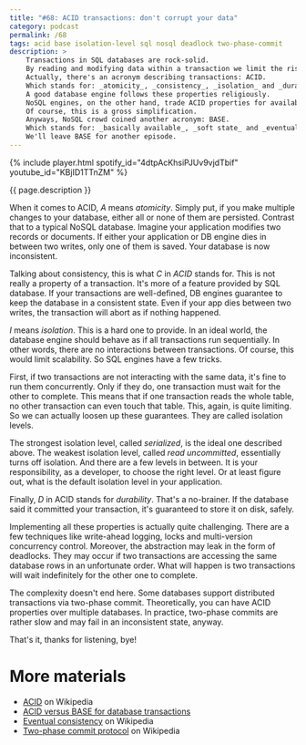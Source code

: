 ```yaml
---
title: "#68: ACID transactions: don't corrupt your data"
category: podcast
permalink: /68
tags: acid base isolation-level sql nosql deadlock two-phase-commit
description: >
    Transactions in SQL databases are rock-solid.
    By reading and modifying data within a transaction we limit the risk of data corruption.
    Actually, there's an acronym describing transactions: ACID.
    Which stands for: _atomicity_, _consistency_, _isolation_ and _durability_.
    A good database engine follows these properties religiously.
    NoSQL engines, on the other hand, trade ACID properties for availability or speed.
    Of course, this is a gross simplification.
    Anyways, NoSQL crowd coined another acronym: BASE.
    Which stands for: _basically available_, _soft state_ and _eventually consistent_.
    We'll leave BASE for another episode.
---
```


{% include player.html spotify_id="4dtpAcKhsiPJUv9vjdTbif" youtube_id="KBjID1TTnZM" %}

{{ page.description }}

When it comes to ACID, _A_ means _atomicity_.
Simply put, if you make multiple changes to your database, either all or none of them are persisted.
Contrast that to a typical NoSQL database.
Imagine your application modifies two records or documents.
If either your application or DB engine dies in between two writes, only one of them is saved.
Your database is now inconsistent.

Talking about consistency, this is what _C_ in _ACID_ stands for.
This is not really a property of a transaction.
It's more of a feature provided by SQL database.
If your transactions are well-defined, DB engines guarantee to keep the database in a consistent state.
Even if your app dies between two writes, the transaction will abort as if nothing happened.

_I_ means _isolation_.
This is a hard one to provide.
In an ideal world, the database engine should behave as if all transactions run sequentially.
In other words, there are no interactions between transactions.
Of course, this would limit scalability.
So SQL engines have a few tricks.

First, if two transactions are not interacting with the same data, it's fine to run them concurrently.
Only if they do, one transaction must wait for the other to complete.
This means that if one transaction reads the whole table, no other transaction can even touch that table.
This, again, is quite limiting.
So we can actually loosen up these guarantees.
They are called isolation levels.

The strongest isolation level, called _serialized_, is the ideal one described above.
The weakest isolation level, called _read uncommitted_, essentially turns off isolation.
And there are a few levels in between.
It is your responsibility, as a developer, to choose the right level.
Or at least figure out, what is the default isolation level in your application.

Finally, _D_ in ACID stands for _durability_.
That's a no-brainer.
If the database said it committed your transaction, it's guaranteed to store it on disk, safely.

Implementing all these properties is actually quite challenging.
There are a few techniques like write-ahead logging, locks and multi-version concurrency control.
Moreover, the abstraction may leak in the form of deadlocks.
They may occur if two transactions are accessing the same database rows in an unfortunate order.
What will happen is two transactions will wait indefinitely for the other one to complete.

The complexity doesn't end here.
Some databases support distributed transactions via two-phase commit.
Theoretically, you can have ACID properties over multiple databases.
In practice, two-phase commits are rather slow and may fail in an inconsistent state, anyway.

That's it, thanks for listening, bye!

# More materials

* [ACID](https://en.wikipedia.org/wiki/ACID) on Wikipedia
* [ACID versus BASE for database transactions](https://www.johndcook.com/blog/2009/07/06/brewer-cap-theorem-base/)
* [Eventual consistency](https://en.wikipedia.org/wiki/Eventual_consistency) on Wikipedia
* [Two-phase commit protocol](https://en.wikipedia.org/wiki/Two-phase_commit_protocol) on Wikipedia
